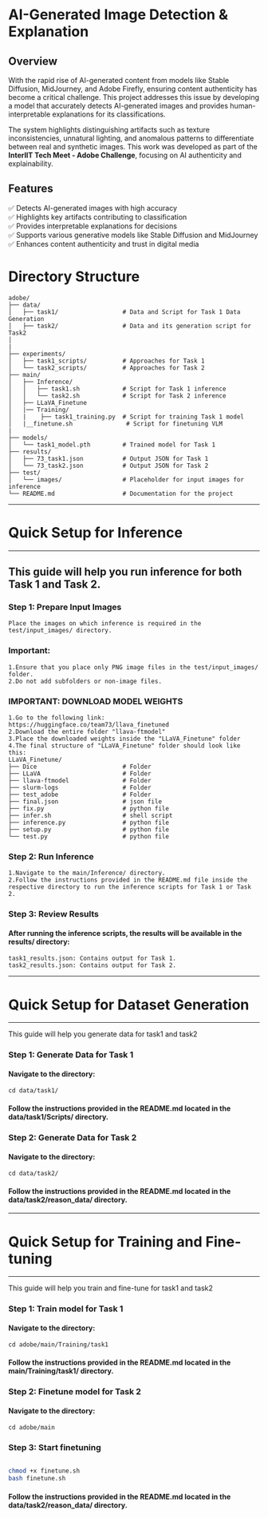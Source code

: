 # AI-Generated Image Detection & Explanation  

## Overview  
With the rapid rise of AI-generated content from models like Stable Diffusion, MidJourney, and Adobe Firefly, ensuring content authenticity has become a critical challenge. This project addresses this issue by developing a model that accurately detects AI-generated images and provides human-interpretable explanations for its classifications.  

The system highlights distinguishing artifacts such as texture inconsistencies, unnatural lighting, and anomalous patterns to differentiate between real and synthetic images. This work was developed as part of the **InterIIT Tech Meet - Adobe Challenge**, focusing on AI authenticity and explainability.  

## Features  
✅ Detects AI-generated images with high accuracy  
✅ Highlights key artifacts contributing to classification  
✅ Provides interpretable explanations for decisions  
✅ Supports various generative models like Stable Diffusion and MidJourney  
✅ Enhances content authenticity and trust in digital media  

# Directory Structure

    adobe/
    ├── data/
    │   ├── task1/                  # Data and Script for Task 1 Data Generation
    │   ├── task2/                  # Data and its generation script for Task2
    │   
    |                                 
    ├── experiments/
    │   ├── task1_scripts/          # Approaches for Task 1
    │   └── task2_scripts/          # Approaches for Task 2
    ├── main/
    │   ├── Inference/
    │   │   ├── task1.sh            # Script for Task 1 inference
    │   │   └── task2.sh            # Script for Task 2 inference
    │   ├── LLaVA_Finetune
    │   |── Training/
    │   |    ├── task1_training.py  # Script for training Task 1 model
    │   |__finetune.sh               # Script for finetuning VLM 
    |   
    ├── models/
    │   └── task1_model.pth         # Trained model for Task 1
    ├── results/
    │   ├── 73_task1.json           # Output JSON for Task 1
    │   └── 73_task2.json           # Output JSON for Task 2
    ├── test/
    │   └── images/                 # Placeholder for input images for inference
    └── README.md                   # Documentation for the project

----------------------------
# Quick Setup for Inference
----------------------------

## This guide will help you run inference for both Task 1 and Task 2.

### Step 1: Prepare Input Images
    Place the images on which inference is required in the test/input_images/ directory.
    
### Important:
    1.Ensure that you place only PNG image files in the test/input_images/ folder.
    2.Do not add subfolders or non-image files.

### IMPORTANT: DOWNLOAD MODEL WEIGHTS
    1.Go to the following link: https://huggingface.co/team73/llava_finetuned
    2.Download the entire folder "llava-ftmodel"
    3.Place the downloaded weights inside the "LLaVA_Finetune" folder
    4.The final structure of "LLaVA_Finetune" folder should look like this:
    LLaVA_Finetune/
    ├── Dice                        # Folder              
    ├── LLaVA                       # Folder
    ├── llava-ftmodel               # Folder       
    ├── slurm-logs                  # Folder
    ├── test_adobe                  # Folder
    ├── final.json                  # json file       
    ├── fix.py                      # python file
    ├── infer.sh                    # shell script
    ├── inference.py                # python file
    ├── setup.py                    # python file       
    └── test.py                     # python file 
    

### Step 2: Run Inference
    1.Navigate to the main/Inference/ directory.
    2.Follow the instructions provided in the README.md file inside the respective directory to run the inference scripts for Task 1 or Task 2.

### Step 3: Review Results
#### After running the inference scripts, the results will be available in the results/ directory:
    task1_results.json: Contains output for Task 1.
    task2_results.json: Contains output for Task 2.



------------------------------------
# Quick Setup for Dataset Generation 
------------------------------------

This guide will help you generate data for task1 and task2 

### Step 1: Generate Data for Task 1
#### Navigate to the directory:

    
    cd data/task1/
      
#### Follow the instructions provided in the README.md located in the data/task1/Scripts/ directory.

### Step 2: Generate Data for Task 2
#### Navigate to the directory:

    
    cd data/task2/
    
    
#### Follow the instructions provided in the README.md located in the data/task2/reason_data/ directory.

-------------------------------------------
# Quick Setup for Training and Fine-tuning
-------------------------------------------

This guide will help you train and fine-tune for task1 and task2 

### Step 1: Train model for Task 1
#### Navigate to the directory:

    
    cd adobe/main/Training/task1
      
#### Follow the instructions provided in the README.md located in the main/Training/task1/  directory.

### Step 2: Finetune model for Task 2
#### Navigate to the directory:

    
    cd adobe/main
    
    
### Step 3: Start finetuning 

```bash

chmod +x finetune.sh
bash finetune.sh

```
#### Follow the instructions provided in the README.md located in the data/task2/reason_data/ directory.



